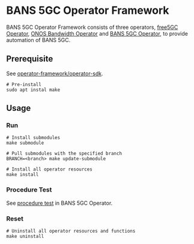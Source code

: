 # BANS 5GC Operator Framework

BANS 5GC Operator Framework consists of three operators, [free5GC Operator](https://github.com/stevenchiu30801/free5gc-operator), [ONOS Bandwidth Operator](https://github.com/stevenchiu30801/onos-bandiwdth-operator) and [BANS 5GC Operator](https://github.com/stevenchiu30801/bans5gc-operator), to provide automation of BANS 5GC.

## Prerequisite

See [operator-framework/operator-sdk](https://github.com/operator-framework/operator-sdk#prerequisites).

```ShellSession
# Pre-install
sudo apt instal make
```

## Usage

### Run

```ShellSession
# Install submodules
make submodule

# Pull submodules with the specified branch
BRANCH=<branch> make update-submodule

# Install all operator resources
make install
```

### Procedure Test

See [procedure test](https://github.com/stevenchiu30801/bans5gc-operator#procedure-test) in BANS 5GC Operator.

### Reset

```ShellSession
# Uninstall all operator resources and functions
make uninstall
```
